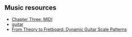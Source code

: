 ## Music resources
- [Chapter Three: MIDI](https://cmtext.indiana.edu/MIDI/chapter3_midi_data_format.php#:~:text=MIDI%20Data%20Format%3A%20Message%20Types&text=Status%20bytes%20begin%20with%20a,each%20packet%2010%20bits%20long.)
- [guitar](https://github.com/radzionc/guitar?tab=readme-ov-file)
- [From Theory to Fretboard: Dynamic Guitar Scale
  Patterns](https://www.youtube.com/watch?v=zIQX8povK9c)
